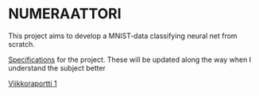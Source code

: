 # NUMERAATTORI

This project aims to develop a MNIST-data classifying neural net from scratch.

[Specifications](https://github.com/PPeltola/tiralabra/blob/main/documentation/Specifications.md) for the project. These will be updated along the way when I understand the subject better

[Viikkoraportti 1](https://github.com/PPeltola/tiralabra/blob/main/viikkoraportit/viikkoraportti1.md)


